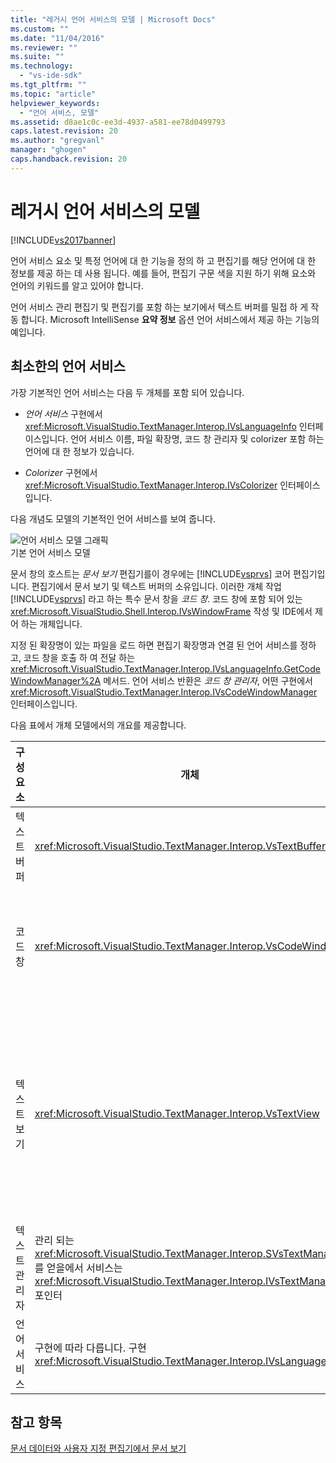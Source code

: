 ```yaml
---
title: "레거시 언어 서비스의 모델 | Microsoft Docs"
ms.custom: ""
ms.date: "11/04/2016"
ms.reviewer: ""
ms.suite: ""
ms.technology: 
  - "vs-ide-sdk"
ms.tgt_pltfrm: ""
ms.topic: "article"
helpviewer_keywords: 
  - "언어 서비스, 모델"
ms.assetid: d8ae1c0c-ee3d-4937-a581-ee78d0499793
caps.latest.revision: 20
ms.author: "gregvanl"
manager: "ghogen"
caps.handback.revision: 20
---
```

# 레거시 언어 서비스의 모델
[!INCLUDE[vs2017banner](../../code-quality/includes/vs2017banner.md)]

언어 서비스 요소 및 특정 언어에 대 한 기능을 정의 하 고 편집기를 해당 언어에 대 한 정보를 제공 하는 데 사용 됩니다.  예를 들어, 편집기 구문 색을 지원 하기 위해 요소와 언어의 키워드를 알고 있어야 합니다.  
  
 언어 서비스 관리 편집기 및 편집기를 포함 하는 보기에서 텍스트 버퍼를 밀접 하 게 작동 합니다.  Microsoft IntelliSense  **요약 정보** 옵션 언어 서비스에서 제공 하는 기능의 예입니다.  
  
## 최소한의 언어 서비스  
 가장 기본적인 언어 서비스는 다음 두 개체를 포함 되어 있습니다.  
  
-   *언어 서비스*  구현에서 <xref:Microsoft.VisualStudio.TextManager.Interop.IVsLanguageInfo> 인터페이스입니다.  언어 서비스 이름, 파일 확장명, 코드 창 관리자 및 colorizer 포함 하는 언어에 대 한 정보가 있습니다.  
  
-   *Colorizer*  구현에서 <xref:Microsoft.VisualStudio.TextManager.Interop.IVsColorizer> 인터페이스입니다.  
  
 다음 개념도 모델의 기본적인 언어 서비스를 보여 줍니다.  
  
 ![언어 서비스 모델 그래픽](../../extensibility/media/vslanguageservicemodel.png "vsLanguageServiceModel")  
기본 언어 서비스 모델  
  
 문서 창의 호스트는  *문서 보기*  편집기를이 경우에는 [!INCLUDE[vsprvs](../../code-quality/includes/vsprvs_md.md)] 코어 편집기입니다.  편집기에서 문서 보기 및 텍스트 버퍼의 소유입니다.  이러한 개체 작업 [!INCLUDE[vsprvs](../../code-quality/includes/vsprvs_md.md)] 라고 하는 특수 문서 창을  *코드 창*.  코드 창에 포함 되어 있는 <xref:Microsoft.VisualStudio.Shell.Interop.IVsWindowFrame> 작성 및 IDE에서 제어 하는 개체입니다.  
  
 지정 된 확장명이 있는 파일을 로드 하면 편집기 확장명과 연결 된 언어 서비스를 정하고, 코드 창을 호출 하 여 전달 하는 <xref:Microsoft.VisualStudio.TextManager.Interop.IVsLanguageInfo.GetCodeWindowManager%2A> 메서드.  언어 서비스 반환은  *코드 창 관리자*, 어떤 구현에서 <xref:Microsoft.VisualStudio.TextManager.Interop.IVsCodeWindowManager> 인터페이스입니다.  
  
 다음 표에서 개체 모델에서의 개요를 제공합니다.  
  
|구성 요소|개체|Function|  
|-----------|--------|--------------|  
|텍스트 버퍼|<xref:Microsoft.VisualStudio.TextManager.Interop.VsTextBuffer>|유니코드 읽기 텍스트 스트림입니다.  다른 인코딩을 사용 하는 텍스트에 대 한 수 있습니다.|  
|코드 창|<xref:Microsoft.VisualStudio.TextManager.Interop.VsCodeWindow>|하나 이상의 텍스트 뷰는 문서 창입니다.  때 [!INCLUDE[vsprvs](../../code-quality/includes/vsprvs_md.md)] 는 다중 문서 인터페이스 \(MDI\) 모드에서 코드 창이 MDI 자식입니다.|  
|텍스트 보기|<xref:Microsoft.VisualStudio.TextManager.Interop.VsTextView>|이동 하는 키보드와 마우스를 사용 하 여 텍스트를 볼 수 있는 창입니다.  편집자와 사용자에 게 텍스트 보기에 나타납니다.  일반 편집기 창, 출력 창 및 직접 실행 창에서 텍스트 뷰를 사용할 수 있습니다.  또한 코드 창 내에서 하나 이상의 텍스트 보기를 구성할 수 있습니다.|  
|텍스트 관리자|관리 되는 <xref:Microsoft.VisualStudio.TextManager.Interop.SVsTextManager> 를 얻을에서 서비스는 <xref:Microsoft.VisualStudio.TextManager.Interop.IVsTextManager> 포인터|앞에서 설명한 모든 구성 요소에서 공유 하는 일반적인 정보를 유지 관리 하는 구성 요소입니다.|  
|언어 서비스|구현에 따라 다릅니다. 구현<xref:Microsoft.VisualStudio.TextManager.Interop.IVsLanguageInfo>|편집기 구문 강조 표시, 문 완성 및 중괄호 일치 하는 언어 관련 정보를 제공 하는 개체입니다.|  
  
## 참고 항목  
 [문서 데이터와 사용자 지정 편집기에서 문서 보기](../../extensibility/document-data-and-document-view-in-custom-editors.md)